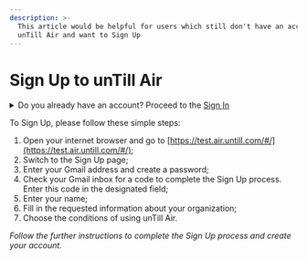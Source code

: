 ```yaml
---
description: >-
  This article would be helpful for users which still don't have an account in
  unTill Air and want to Sign Up
---
```


# Sign Up to unTill Air

<details>

<summary>Do you already have an account? Proceed to the <a href="sign-in-to-untill-air.md">Sign In</a></summary>

After signing in, you can [set up your account](../set-up-your-account.md)

</details>

To Sign Up, please follow these simple steps:

1. Open your internet browser and go to [https://test.air.untill.com/#/](https://test.air.untill.com/#/);
2. Switch to the Sign Up page;
3. Enter your Gmail address and create a password;
4. Check your Gmail inbox for a code to complete the Sign Up process. Enter this code in the designated field;
5. Enter your name;
6. Fill in the requested information about your organization;
7. Choose the conditions of using unTill Air. &#x20;

_Follow the further instructions to complete the Sign Up process and create your account._
